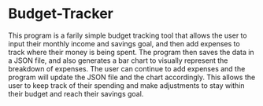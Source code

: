 # Budget-Tracker
This program is a farily simple budget tracking tool that allows the user to input their monthly income and savings goal, and then add expenses to track where their money is being spent. The program then saves the data in a JSON file, and also generates a bar chart to visually represent the breakdown of expenses. The user can continue to add expenses and the program will update the JSON file and the chart accordingly. This allows the user to keep track of their spending and make adjustments to stay within their budget and reach their savings goal.
